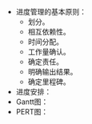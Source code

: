 - 进度管理的基本原则：
	- 划分。
	- 相互依赖性。
	- 时间分配。
	- 工作量确认。
	- 确定责任。
	- 明确输出结果。
	- 确定里程碑。
- 进度安排：
- Gantt图：
- PERT图：